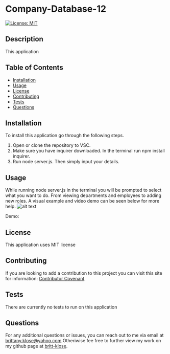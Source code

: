 # Company-Database-12
[![License: MIT](https://img.shields.io/badge/License-MIT-yellow.svg)](https://opensource.org/licenses/MIT)

  ## Description
This application 

  ## Table of Contents

* [Installation](#installation)
* [Usage](#usage)
* [License](#license)
* [Contributing](#contributing)
* [Tests](#tests)
* [Questions](#questions)

## Installation
To install this application go through the following steps. 
1. Open or clone the repository to VSC. 
2. Make sure you have inquirer downloaded. In the terminal run npm install inquirer. 
3. Run node server.js. Then simply input your details.

## Usage
While running node server.js in the terminal you will be prompted to select what you want to do. From viewing departments and employees to adding new roles. A visual example and video demo can be seen below for more help. 
![alt text](images/.png) 

Demo: 

## License
This application uses MIT license 

## Contributing
If you are looking to add a contribution to this project you can visit this site for information: [Contributor Covenant](https://www.contributor-covenant.org/)

## Tests
There are currently no tests to run on this application

## Questions

For any additional questions or issues, you can reach out to me 
via email at brittany.klose@yahoo.com
Otheriwise fee free to further view my work on my github page at [britt-klose](https://github.com/britt-klose/).